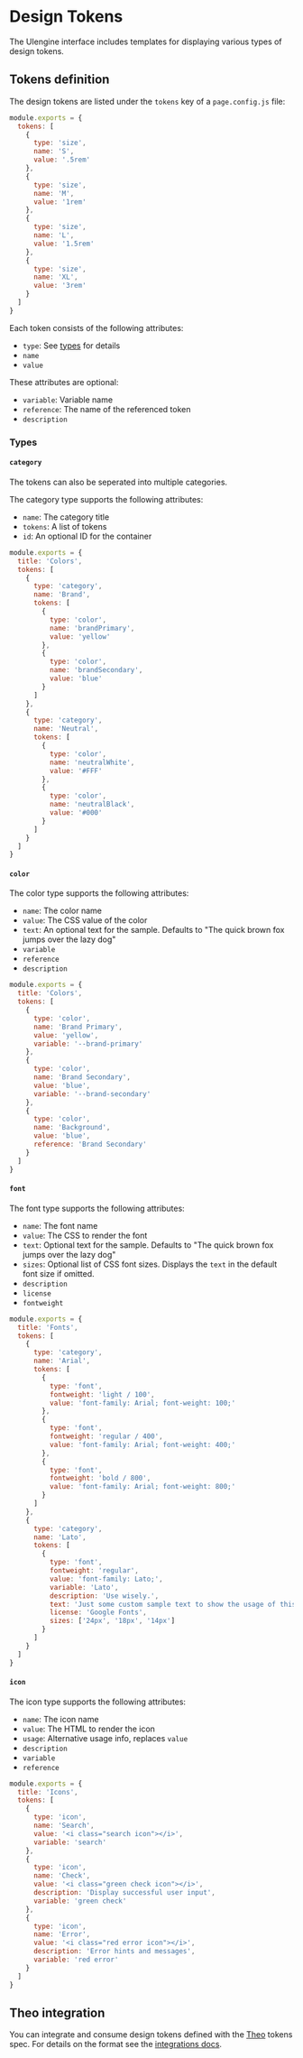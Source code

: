 # Design Tokens

The UIengine interface includes templates for displaying various types of design tokens.

## Tokens definition

The design tokens are listed under the `tokens` key of a `page.config.js` file:

```js
module.exports = {
  tokens: [
    {
      type: 'size',
      name: 'S',
      value: '.5rem'
    },
    {
      type: 'size',
      name: 'M',
      value: '1rem'
    },
    {
      type: 'size',
      name: 'L',
      value: '1.5rem'
    },
    {
      type: 'size',
      name: 'XL',
      value: '3rem'
    }
  ]
}
```

Each token consists of the following attributes:

- `type`: See [types](#types) for details
- `name`
- `value`

These attributes are optional:

- `variable`: Variable name
- `reference`: The name of the referenced token
- `description`

### Types

#### `category`

The tokens can also be seperated into multiple categories.

The category type supports the following attributes:

- `name`: The category title
- `tokens`: A list of tokens
- `id`: An optional ID for the container

```js
module.exports = {
  title: 'Colors',
  tokens: [
    {
      type: 'category',
      name: 'Brand',
      tokens: [
        {
          type: 'color',
          name: 'brandPrimary',
          value: 'yellow'
        },
        {
          type: 'color',
          name: 'brandSecondary',
          value: 'blue'
        }
      ]
    },
    {
      type: 'category',
      name: 'Neutral',
      tokens: [
        {
          type: 'color',
          name: 'neutralWhite',
          value: '#FFF'
        },
        {
          type: 'color',
          name: 'neutralBlack',
          value: '#000'
        }
      ]
    }
  ]
}
```

#### `color`

The color type supports the following attributes:

- `name`: The color name
- `value`: The CSS value of the color
- `text`: An optional text for the sample. Defaults to "The quick brown fox jumps over the lazy dog"
- `variable`
- `reference`
- `description`

```js
module.exports = {
  title: 'Colors',
  tokens: [
    {
      type: 'color',
      name: 'Brand Primary',
      value: 'yellow',
      variable: '--brand-primary'
    },
    {
      type: 'color',
      name: 'Brand Secondary',
      value: 'blue',
      variable: '--brand-secondary'
    },
    {
      type: 'color',
      name: 'Background',
      value: 'blue',
      reference: 'Brand Secondary'
    }
  ]
}
```

#### `font`

The font type supports the following attributes:

- `name`: The font name
- `value`: The CSS to render the font
- `text`: Optional text for the sample. Defaults to "The quick brown fox jumps over the lazy dog"
- `sizes`: Optional list of CSS font sizes. Displays the `text` in the default font size if omitted.
- `description`
- `license`
- `fontweight`

```js
module.exports = {
  title: 'Fonts',
  tokens: [
    {
      type: 'category',
      name: 'Arial',
      tokens: [
        {
          type: 'font',
          fontweight: 'light / 100',
          value: 'font-family: Arial; font-weight: 100;'
        },
        {
          type: 'font',
          fontweight: 'regular / 400',
          value: 'font-family: Arial; font-weight: 400;'
        },
        {
          type: 'font',
          fontweight: 'bold / 800',
          value: 'font-family: Arial; font-weight: 800;'
        }
      ]
    },
    {
      type: 'category',
      name: 'Lato',
      tokens: [
        {
          type: 'font',
          fontweight: 'regular',
          value: 'font-family: Lato;',
          variable: 'Lato',
          description: 'Use wisely.',
          text: 'Just some custom sample text to show the usage of this font.',
          license: 'Google Fonts',
          sizes: ['24px', '18px', '14px']
        }
      ]
    }
  ]
}
```

#### `icon`

The icon type supports the following attributes:

- `name`: The icon name
- `value`: The HTML to render the icon
- `usage`: Alternative usage info, replaces `value`
- `description`
- `variable`
- `reference`

```js
module.exports = {
  title: 'Icons',
  tokens: [
    {
      type: 'icon',
      name: 'Search',
      value: '<i class="search icon"></i>',
      variable: 'search'
    },
    {
      type: 'icon',
      name: 'Check',
      value: '<i class="green check icon"></i>',
      description: 'Display successful user input',
      variable: 'green check'
    },
    {
      type: 'icon',
      name: 'Error',
      value: '<i class="red error icon"></i>',
      description: 'Error hints and messages',
      variable: 'red error'
    }
  ]
}
```

## Theo integration

You can integrate and consume design tokens defined with the [Theo](https://github.com/salesforce-ux/theo#spec) tokens spec.
For details on the format see the [integrations docs](/advanced/integrations/#theo).
